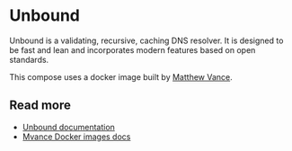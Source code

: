 # Unbound

Unbound is a validating, recursive, caching DNS resolver. It is designed to be fast and lean and incorporates modern features based on open standards.

This compose uses a docker image built by [Matthew Vance](https://github.com/MatthewVance).

## Read more

- [Unbound documentation](https://unbound.docs.nlnetlabs.nl/en/latest/)
- [Mvance Docker images docs](https://github.com/MatthewVance/unbound-docker/blob/master/README.md)

